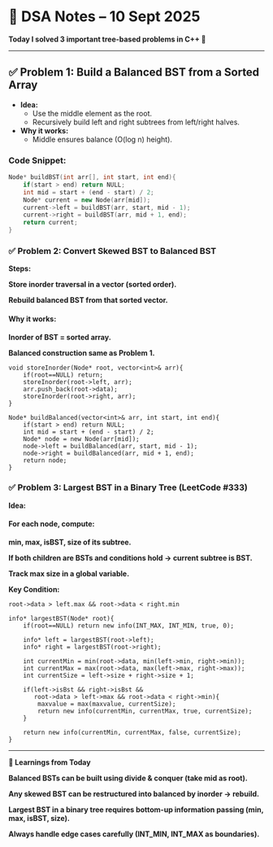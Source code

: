 # 📘 DSA Notes – 10 Sept 2025  

**Today I solved 3 important tree-based problems in C++ 🚀**

---

## ✅ Problem 1: Build a Balanced BST from a Sorted Array  

- **Idea:**  
  - Use the middle element as the root.  
  - Recursively build left and right subtrees from left/right halves.  
- **Why it works:**  
  - Middle ensures balance (O(log n) height).  

### Code Snippet:
```cpp
Node* buildBST(int arr[], int start, int end){
    if(start > end) return NULL;
    int mid = start + (end - start) / 2;
    Node* current = new Node(arr[mid]);
    current->left = buildBST(arr, start, mid - 1);
    current->right = buildBST(arr, mid + 1, end);
    return current;
}
```

### ✅ Problem 2: Convert Skewed BST to Balanced BST

**Steps:**

**Store inorder traversal in a vector (sorted order).**

**Rebuild balanced BST from that sorted vector.**

#### Why it works:

**Inorder of BST = sorted array.**

**Balanced construction same as Problem 1.**

```
void storeInorder(Node* root, vector<int>& arr){
    if(root==NULL) return;
    storeInorder(root->left, arr);
    arr.push_back(root->data);
    storeInorder(root->right, arr);
}

Node* buildBalanced(vector<int>& arr, int start, int end){
    if(start > end) return NULL;
    int mid = start + (end - start) / 2;
    Node* node = new Node(arr[mid]);
    node->left = buildBalanced(arr, start, mid - 1);
    node->right = buildBalanced(arr, mid + 1, end);
    return node;
}
```

### ✅ Problem 3: Largest BST in a Binary Tree (LeetCode #333)

**Idea:**

#### For each node, compute:

**min, max, isBST, size of its subtree.**

**If both children are BSTs and conditions hold → current subtree is BST.**

**Track max size in a global variable.**

**Key Condition:**

```
root->data > left.max && root->data < right.min
```

```
info* largestBST(Node* root){
    if(root==NULL) return new info(INT_MAX, INT_MIN, true, 0);

    info* left = largestBST(root->left);
    info* right = largestBST(root->right);

    int currentMin = min(root->data, min(left->min, right->min));
    int currentMax = max(root->data, max(left->max, right->max));
    int currentSize = left->size + right->size + 1;

    if(left->isBst && right->isBst &&
       root->data > left->max && root->data < right->min){
        maxvalue = max(maxvalue, currentSize);
        return new info(currentMin, currentMax, true, currentSize);
    }

    return new info(currentMin, currentMax, false, currentSize);
}
```

---
**📌 Learnings from Today**

**Balanced BSTs can be built using divide & conquer (take mid as root).**

**Any skewed BST can be restructured into balanced by inorder → rebuild.**

**Largest BST in a binary tree requires bottom-up information passing (min, max, isBST, size).**

**Always handle edge cases carefully (INT_MIN, INT_MAX as boundaries).**

